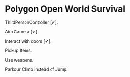 # Polygon Open World Survival

ThirdPersonController [✔].

Aim Camera [✔].

Interact with doors [✔].

Pickup Items.

Use weapons.

Parkour Climb instead of Jump.
